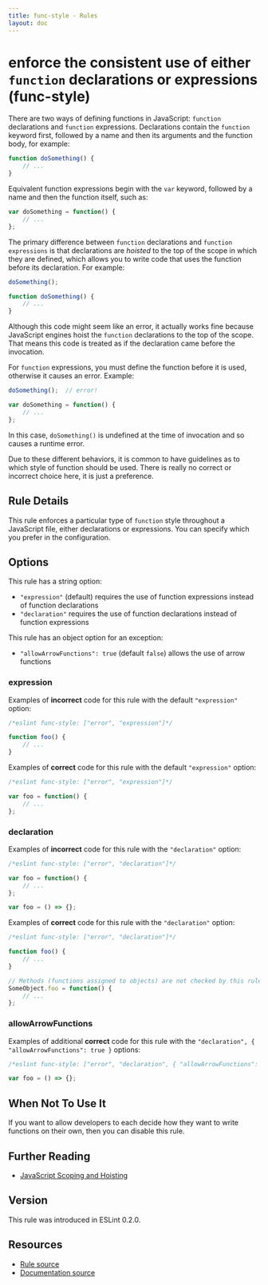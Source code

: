 ```yaml
---
title: func-style - Rules
layout: doc
---
```

<!-- Note: No pull requests accepted for this file. See README.md in the root directory for details. -->

# enforce the consistent use of either `function` declarations or expressions (func-style)

There are two ways of defining functions in JavaScript: `function` declarations and `function` expressions. Declarations contain the `function` keyword first, followed by a name and then its arguments and the function body, for example:

```js
function doSomething() {
    // ...
}
```

Equivalent function expressions begin with the `var` keyword, followed by a name and then the function itself, such as:

```js
var doSomething = function() {
    // ...
};
```

The primary difference between `function` declarations and `function expressions` is that declarations are *hoisted* to the top of the scope in which they are defined, which allows you to write code that uses the function before its declaration. For example:

```js
doSomething();

function doSomething() {
    // ...
}
```

Although this code might seem like an error, it actually works fine because JavaScript engines hoist the `function` declarations to the top of the scope. That means this code is treated as if the declaration came before the invocation.

For `function` expressions, you must define the function before it is used, otherwise it causes an error. Example:

```js
doSomething();  // error!

var doSomething = function() {
    // ...
};
```

In this case, `doSomething()` is undefined at the time of invocation and so causes a runtime error.

Due to these different behaviors, it is common to have guidelines as to which style of function should be used. There is really no correct or incorrect choice here, it is just a preference.

## Rule Details

This rule enforces a particular type of `function` style throughout a JavaScript file, either declarations or expressions. You can specify which you prefer in the configuration.

## Options

This rule has a string option:

* `"expression"` (default) requires the use of function expressions instead of function declarations
* `"declaration"` requires the use of function declarations instead of function expressions

This rule has an object option for an exception:

* `"allowArrowFunctions": true` (default `false`) allows the use of arrow functions

### expression

Examples of **incorrect** code for this rule with the default `"expression"` option:

```js
/*eslint func-style: ["error", "expression"]*/

function foo() {
    // ...
}
```

Examples of **correct** code for this rule with the default `"expression"` option:

```js
/*eslint func-style: ["error", "expression"]*/

var foo = function() {
    // ...
};
```

### declaration

Examples of **incorrect** code for this rule with the `"declaration"` option:

```js
/*eslint func-style: ["error", "declaration"]*/

var foo = function() {
    // ...
};

var foo = () => {};
```

Examples of **correct** code for this rule with the `"declaration"` option:

```js
/*eslint func-style: ["error", "declaration"]*/

function foo() {
    // ...
}

// Methods (functions assigned to objects) are not checked by this rule
SomeObject.foo = function() {
    // ...
};
```

### allowArrowFunctions

Examples of additional **correct** code for this rule with the `"declaration", { "allowArrowFunctions": true }` options:

```js
/*eslint func-style: ["error", "declaration", { "allowArrowFunctions": true }]*/

var foo = () => {};
```

## When Not To Use It

If you want to allow developers to each decide how they want to write functions on their own, then you can disable this rule.

## Further Reading

* [JavaScript Scoping and Hoisting](http://www.adequatelygood.com/JavaScript-Scoping-and-Hoisting.html)

## Version

This rule was introduced in ESLint 0.2.0.

## Resources

* [Rule source](https://github.com/eslint/eslint/tree/master/lib/rules/func-style.js)
* [Documentation source](https://github.com/eslint/eslint/tree/master/docs/rules/func-style.md)
